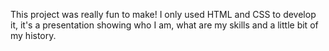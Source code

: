 This project was really fun to make! I only used HTML and CSS to develop it, it's a presentation showing who I am, what are my skills and a little bit of my history.
